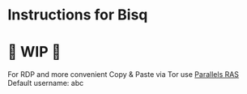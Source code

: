 # Instructions for Bisq

# 🚧 WIP 🚧

For RDP and more convenient Copy & Paste via Tor use [Parallels RAS](https://www.parallels.com/products/ras/download/client/)
Default username: abc
